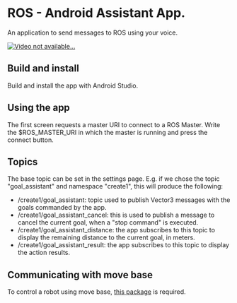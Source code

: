 # ROS - Android Assistant App.
An application to send messages to ROS using your voice.

[![Video not available...](https://img.youtube.com/vi/LmluJksvSPI/0.jpg)](https://www.youtube.com/watch?v=LmluJksvSPI)

## Build and install
Build and install the app with Android Studio.

## Using the app
The first screen requests a master URI to connect to a ROS Master. Write the $ROS_MASTER_URI in which the master is running and press the connect button. 

## Topics
The base topic can be set in the settings page. E.g. if we chose the topic "goal_assistant" and namespace "create1", this will produce the following:
* /create1/goal_assistant: topic used to publish Vector3 messages with the goals commanded by the app.
* /create1/goal_assistant_cancel: this is used to publish a message to cancel the current goal, when a "stop command" is executed.
* /create1/goal_assistant_distance: the app subscribes to this topic to display the remaining distance to the current goal, in meters.
* /create1/goal_assistant_result: the app subscribes to this topic to display the action results.

## Communicating with move base
To control a robot using move base, [this package](https://github.com/adevitturi/create_autonomy) is required.

